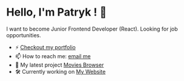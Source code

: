 # Hello, I'm Patryk ! 👋

I want to become Junior Frontend Developer (React). Looking for job opportunities.
 
 - ⚡ [Checkout my portfolio](https://kaniewskisoftware.github.io/personal-homepage/)
 - 📫 How to reach me: [email me](mailto:kaniewski.patryk@gmail.com)
 - 🔭 My latest project [Movies Browser](https://github.com/KaniewskiSoftware/movies-browser-ts-rq)
 - 🛠  Currently working on [My Website](https://github.com/KaniewskiSoftware/my-website)
